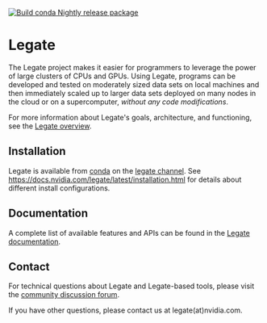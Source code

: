 <!--
SPDX-FileCopyrightText: Copyright (c) 2021-2025 NVIDIA CORPORATION & AFFILIATES. All rights reserved.
SPDX-License-Identifier: LicenseRef-NvidiaProprietary

NVIDIA CORPORATION, its affiliates and licensors retain all intellectual
property and proprietary rights in and to this material, related
documentation and any modifications thereto. Any use, reproduction,
disclosure or distribution of this material and related documentation
without an express license agreement from NVIDIA CORPORATION or
its affiliates is strictly prohibited.
-->

[![Build conda Nightly release package](https://github.com/nv-legate/legate.core.internal/actions/workflows/ci-gh-nightly-release.yml/badge.svg?event=schedule)](https://github.com/nv-legate/legate.core.internal/actions/workflows/ci-gh-nightly-release.yml)

# Legate

The Legate project makes it easier for programmers to leverage the
power of large clusters of CPUs and GPUs. Using Legate, programs can be
developed and tested on moderately sized data sets on local machines and
then immediately scaled up to larger data sets deployed on many nodes in
the cloud or on a supercomputer, *without any code modifications*.

For more information about Legate's goals, architecture, and functioning,
see the [Legate overview](https://docs.nvidia.com/legate/latest/overview.html).

## Installation

Legate is available from [conda](https://docs.conda.io/projects/conda/en/latest/index.html)
on the [legate channel](https://anaconda.org/legate/legate).
See https://docs.nvidia.com/legate/latest/installation.html for details about different
install configurations.

## Documentation

A complete list of available features and APIs can be found in the [Legate
documentation](https://docs.nvidia.com/legate/latest/).

## Contact

For technical questions about Legate and Legate-based tools, please visit the
[community discussion forum](https://github.com/nv-legate/discussion).

If you have other questions, please contact us at legate(at)nvidia.com.
